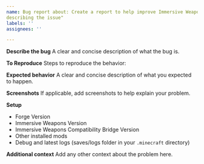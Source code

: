 ```yaml
---
name: Bug report about: Create a report to help improve Immersive Weapons Compatibility Bridge title: "[BUG] Short line
describing the issue"
labels: ''
assignees: ''

---
```


**Describe the bug**
A clear and concise description of what the bug is.

**To Reproduce**
Steps to reproduce the behavior:

**Expected behavior**
A clear and concise description of what you expected to happen.

**Screenshots**
If applicable, add screenshots to help explain your problem.

**Setup**

- Forge Version
- Immersive Weapons Version
- Immersive Weapons Compatibility Bridge Version
- Other installed mods
- Debug and latest logs (saves/logs folder in your `.minecraft` directory)

**Additional context**
Add any other context about the problem here.